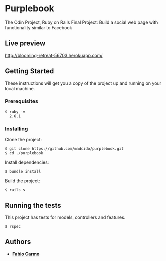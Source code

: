 # Purplebook
The Odin Project, Ruby on Rails Final Project: Build a social web page with functionality similar to Facebook

## Live preview
http://blooming-retreat-56703.herokuapp.com/

## Getting Started
These instructions will get you a copy of the project up and running on your local machine.

### Prerequisites
```
$ ruby -v
  2.6.1
```

### Installing
Clone the project:
```
$ git clone https://github.com/madcido/purplebook.git
$ cd ./purplebook
```
Install dependencies:
```
$ bundle install
```
Build the project:
```
$ rails s
```

## Running the tests
This project has tests for models, controllers and features.
```
$ rspec
```

## Authors
* **<a href="https://github.com/madcido">Fabio Carmo</a>**

